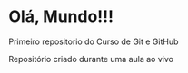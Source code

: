 # Olá, Mundo!!!
 Primeiro repositorio do Curso de Git e GitHub

 Repositório criado durante uma aula ao vivo
